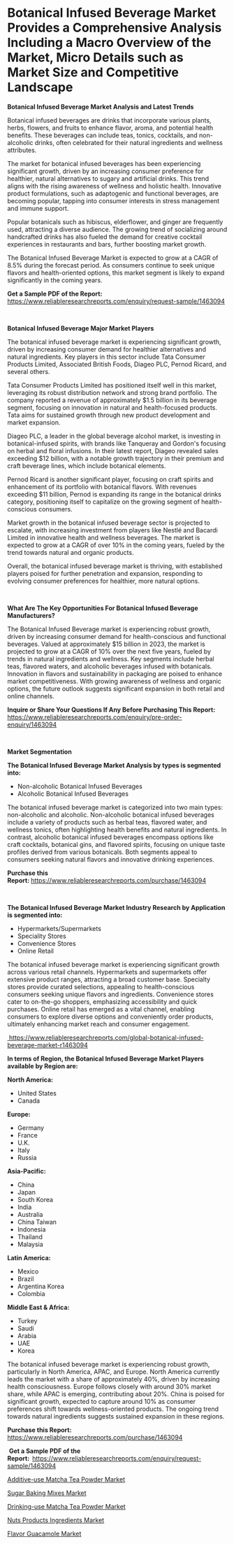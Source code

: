 <p><h1>Botanical Infused Beverage Market Provides a Comprehensive Analysis Including a Macro Overview of the Market, Micro Details such as Market Size and Competitive Landscape</h1></p><p><strong>Botanical Infused Beverage Market Analysis and Latest Trends</strong></p>
<p><p>Botanical infused beverages are drinks that incorporate various plants, herbs, flowers, and fruits to enhance flavor, aroma, and potential health benefits. These beverages can include teas, tonics, cocktails, and non-alcoholic drinks, often celebrated for their natural ingredients and wellness attributes. </p><p>The market for botanical infused beverages has been experiencing significant growth, driven by an increasing consumer preference for healthier, natural alternatives to sugary and artificial drinks. This trend aligns with the rising awareness of wellness and holistic health. Innovative product formulations, such as adaptogenic and functional beverages, are becoming popular, tapping into consumer interests in stress management and immune support.</p><p>Popular botanicals such as hibiscus, elderflower, and ginger are frequently used, attracting a diverse audience. The growing trend of socializing around handcrafted drinks has also fueled the demand for creative cocktail experiences in restaurants and bars, further boosting market growth.</p><p>The Botanical Infused Beverage Market is expected to grow at a CAGR of 8.5% during the forecast period. As consumers continue to seek unique flavors and health-oriented options, this market segment is likely to expand significantly in the coming years.</p></p>
<p><strong>Get a Sample PDF of the Report:&nbsp;</strong> <a href="https://www.reliableresearchreports.com/enquiry/request-sample/1463094?utm_campaign=7&utm_medium=2&utm_source=Github&utm_content=ia&utm_term=15022025&utm_id=botanical-infused-beverage">https://www.reliableresearchreports.com/enquiry/request-sample/1463094</a></p>
<p>&nbsp;</p>
<p><strong>Botanical Infused Beverage Major Market Players</strong></p>
<p><p>The botanical infused beverage market is experiencing significant growth, driven by increasing consumer demand for healthier alternatives and natural ingredients. Key players in this sector include Tata Consumer Products Limited, Associated British Foods, Diageo PLC, Pernod Ricard, and several others.</p><p>Tata Consumer Products Limited has positioned itself well in this market, leveraging its robust distribution network and strong brand portfolio. The company reported a revenue of approximately $1.5 billion in its beverage segment, focusing on innovation in natural and health-focused products. Tata aims for sustained growth through new product development and market expansion.</p><p>Diageo PLC, a leader in the global beverage alcohol market, is investing in botanical-infused spirits, with brands like Tanqueray and Gordon's focusing on herbal and floral infusions. In their latest report, Diageo revealed sales exceeding $12 billion, with a notable growth trajectory in their premium and craft beverage lines, which include botanical elements.</p><p>Pernod Ricard is another significant player, focusing on craft spirits and enhancement of its portfolio with botanical flavors. With revenues exceeding $11 billion, Pernod is expanding its range in the botanical drinks category, positioning itself to capitalize on the growing segment of health-conscious consumers.</p><p>Market growth in the botanical infused beverage sector is projected to escalate, with increasing investment from players like Nestlé and Bacardi Limited in innovative health and wellness beverages. The market is expected to grow at a CAGR of over 10% in the coming years, fueled by the trend towards natural and organic products.</p><p>Overall, the botanical infused beverage market is thriving, with established players poised for further penetration and expansion, responding to evolving consumer preferences for healthier, more natural options.</p></p>
<p>&nbsp;</p>
<p><strong>What Are The Key Opportunities For Botanical Infused Beverage Manufacturers?</strong></p>
<p><p>The Botanical Infused Beverage market is experiencing robust growth, driven by increasing consumer demand for health-conscious and functional beverages. Valued at approximately $15 billion in 2023, the market is projected to grow at a CAGR of 10% over the next five years, fueled by trends in natural ingredients and wellness. Key segments include herbal teas, flavored waters, and alcoholic beverages infused with botanicals. Innovation in flavors and sustainability in packaging are poised to enhance market competitiveness. With growing awareness of wellness and organic options, the future outlook suggests significant expansion in both retail and online channels.</p></p>
<p><strong>Inquire or Share Your Questions If Any Before Purchasing This Report:</strong> <a href="https://www.reliableresearchreports.com/enquiry/pre-order-enquiry/1463094?utm_campaign=7&utm_medium=2&utm_source=Github&utm_content=ia&utm_term=15022025&utm_id=botanical-infused-beverage">https://www.reliableresearchreports.com/enquiry/pre-order-enquiry/1463094</a></p>
<p>&nbsp;</p>
<p><strong>Market Segmentation</strong></p>
<p><strong>The Botanical Infused Beverage Market Analysis by types is segmented into:</strong></p>
<p><ul><li>Non-alcoholic Botanical Infused Beverages</li><li>Alcoholic Botanical Infused Beverages</li></ul></p>
<p><p>The botanical infused beverage market is categorized into two main types: non-alcoholic and alcoholic. Non-alcoholic botanical infused beverages include a variety of products such as herbal teas, flavored water, and wellness tonics, often highlighting health benefits and natural ingredients. In contrast, alcoholic botanical infused beverages encompass options like craft cocktails, botanical gins, and flavored spirits, focusing on unique taste profiles derived from various botanicals. Both segments appeal to consumers seeking natural flavors and innovative drinking experiences.</p></p>
<p><strong>Purchase this Report:&nbsp;</strong><a href="https://www.reliableresearchreports.com/purchase/1463094?utm_campaign=7&utm_medium=2&utm_source=Github&utm_content=ia&utm_term=15022025&utm_id=botanical-infused-beverage">https://www.reliableresearchreports.com/purchase/1463094</a></p>
<p>&nbsp;</p>
<p><strong>The Botanical Infused Beverage Market Industry Research by Application is segmented into:</strong></p>
<p><ul><li>Hypermarkets/Supermarkets</li><li>Speciality Stores</li><li>Convenience Stores</li><li>Online Retail</li></ul></p>
<p><p>The botanical infused beverage market is experiencing significant growth across various retail channels. Hypermarkets and supermarkets offer extensive product ranges, attracting a broad customer base. Specialty stores provide curated selections, appealing to health-conscious consumers seeking unique flavors and ingredients. Convenience stores cater to on-the-go shoppers, emphasizing accessibility and quick purchases. Online retail has emerged as a vital channel, enabling consumers to explore diverse options and conveniently order products, ultimately enhancing market reach and consumer engagement.</p></p>
<p><a href="https://www.reliableresearchreports.com/global-botanical-infused-beverage-market-r1463094?utm_campaign=7&utm_medium=2&utm_source=Github&utm_content=ia&utm_term=15022025&utm_id=botanical-infused-beverage">&nbsp;https://www.reliableresearchreports.com/global-botanical-infused-beverage-market-r1463094</a></p>
<p><strong>In terms of Region, the Botanical Infused Beverage Market Players available by Region are:</strong></p>
<p>
    <p> <strong> North America: </strong>
        <ul>
            <li>United States</li>
            <li>Canada</li>
        </ul>
        </p> 
    <p> <strong> Europe: </strong>
        <ul>
            <li>Germany</li>
            <li>France</li>
            <li>U.K.</li>
            <li>Italy</li>
            <li>Russia</li>
        </ul>
        </p> 
    <p> <strong> Asia-Pacific: </strong>
        <ul>
            <li>China</li>
            <li>Japan</li>
            <li>South Korea</li>
            <li>India</li>
            <li>Australia</li>
            <li>China Taiwan</li>
            <li>Indonesia</li>
            <li>Thailand</li>
            <li>Malaysia</li>
        </ul>
        </p> 
    <p> <strong> Latin America: </strong>
        <ul>
            <li>Mexico</li>
            <li>Brazil</li>
            <li>Argentina Korea</li>
            <li>Colombia</li>
        </ul>
        </p> 
    <p> <strong> Middle East & Africa: </strong>
        <ul>
            <li>Turkey</li>
            <li>Saudi</li>
            <li>Arabia</li>
            <li>UAE</li>
            <li>Korea</li>
        </ul>
    </p>
    </p>
<p><p>The botanical infused beverage market is experiencing robust growth, particularly in North America, APAC, and Europe. North America currently leads the market with a share of approximately 40%, driven by increasing health consciousness. Europe follows closely with around 30% market share, while APAC is emerging, contributing about 20%. China is poised for significant growth, expected to capture around 10% as consumer preferences shift towards wellness-oriented products. The ongoing trend towards natural ingredients suggests sustained expansion in these regions.</p></p>
<p><strong>Purchase this Report: </strong><a href="https://www.reliableresearchreports.com/purchase/1463094?utm_campaign=7&utm_medium=2&utm_source=Github&utm_content=ia&utm_term=15022025&utm_id=botanical-infused-beverage">https://www.reliableresearchreports.com/purchase/1463094</a></p>
<p>&nbsp;<strong>Get a Sample PDF of the Report:&nbsp;&nbsp;</strong><a href="https://www.reliableresearchreports.com/enquiry/request-sample/1463094?utm_campaign=7&utm_medium=2&utm_source=Github&utm_content=ia&utm_term=15022025&utm_id=botanical-infused-beverage">https://www.reliableresearchreports.com/enquiry/request-sample/1463094</a></p>
<p><strong></strong></p>
<p><p><a href="https://github.com/loppibsr/Market-Research-Report-List-1/blob/main/additive-use-matcha-tea-powder-market.md?utm_campaign=7&utm_medium=2&utm_source=Github&utm_content=ia&utm_term=15022025&utm_id=botanical-infused-beverage">Additive-use Matcha Tea Powder Market</a></p><p><a href="https://github.com/rebheelder/Market-Research-Report-List-1/blob/main/sugar-baking-mixes-market.md?utm_campaign=7&utm_medium=2&utm_source=Github&utm_content=ia&utm_term=15022025&utm_id=botanical-infused-beverage">Sugar Baking Mixes Market</a></p><p><a href="https://github.com/zitanebeibit9/Market-Research-Report-List-1/blob/main/drinking-use-matcha-tea-powder-market.md?utm_campaign=7&utm_medium=2&utm_source=Github&utm_content=ia&utm_term=15022025&utm_id=botanical-infused-beverage">Drinking-use Matcha Tea Powder Market</a></p><p><a href="https://github.com/alanepetevi/Market-Research-Report-List-1/blob/main/nuts-products-ingredients-market.md?utm_campaign=7&utm_medium=2&utm_source=Github&utm_content=ia&utm_term=15022025&utm_id=botanical-infused-beverage">Nuts Products Ingredients Market</a></p><p><a href="https://github.com/hannajuana198484/Market-Research-Report-List-1/blob/main/flavor-guacamole-market.md?utm_campaign=7&utm_medium=2&utm_source=Github&utm_content=ia&utm_term=15022025&utm_id=botanical-infused-beverage">Flavor Guacamole Market</a></p></p>
